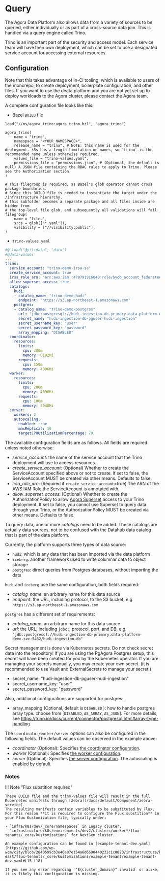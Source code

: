 # Query

The Agora Data Platform also allows data from a variety of sources to be queried, either individually or as part of a cross-source data join. This is handled via a query engine called Trino. 

Trino is an important part of the security and access model. Each service team will have their own deployment, which can be set to use a designated service account for accessing external resources.

## Configuration

Note that this takes advantage of in-CI tooling, which is available to users of the monorepo, to create deployment, boilerplate configuration, and other files. If you want to use the deata platform and you are not yet set up to deploy workloads to the Agora cluster, please contact the Agora team.

A complete configuration file looks like this:

- Bazel `BUILD` file

```starlark
load("//ns/agora_trino:agora_trino.bzl", "agora_trino")

agora_trino(
    name = "trino",
    namespace = "<YOUR_NAMESPACE>",
    release_name = "trino", # NOTE: this name is used for the deployment. k8s has a length limitation on names, so `trino` is the recommended name unless otherwise required.
    values_file = "trino-values.yaml",
    permissions_file = "permissions.json", # (Optional, the default is null) A JSON file containing the RBAC rules to apply to Trino. Please see the Authorization section.
)

# This filegroup is required, as Bazel's glob operator cannot cross package boundaries.
# Since this BUILD file is needed to instantiate the target under the /infrastructure hierarchy,
# this subfolder becomes a separate package and all files inside are hidden from
# the top-level file glob, and subsequently all validations will fail.
filegroup(
    name = "files",
    srcs = glob(["*.yaml"]),
    visibility = ["//visibility:public"],
)
```


- `trino-values.yaml`

```yaml
#@ load("@ytt:data", "data")
#@data/values
---
trino:
  service_account: "trino-demo-irsa-sa"
  create_service_account: true
  irsa_role_arn: "arn:aws:iam::478791916040:role/byob_account_federated_role"
  allow_superset_access: true
  catalogs:
    hudi:
    - catalog_name: "trino-demo-hudi"
      endpoint: "https://s3.ap-northeast-1.amazonaws.com"
    postgres: 
    - catalog_name: "trino-demo-postgres"
      url: "jdbc:postgresql://hudi-ingestion-db-primary.data-platform-demo.svc:5432/hudi-ingestion-db"
      secret_name: "hudi-ingestion-db-pguser-hudi-ingestion"
      secret_username_key: "user"
      secret_password_key: "password"
      array_mapping: "DISABLED"
  coordinator:
    resources:
      limits:
        cpu: 300m
        memory: 8192Mi
      requests:
        cpu: 150m
        memory: 4096Mi
  worker:
    resources:
      limits:
        cpu: 200m
        memory: 4096Mi
      requests:
        cpu: 100m
        memory: 2048Mi
  server:
    workers: 2
    autoscaling:
      enabled: true
      maxReplicas: 10
      targetCPUUtilizationPercentage: 70
```

The available configuration fields are as follows. All fields are required unless noted otherwise:

* *service_account*: the name of the service account that the Trino deployment will use to access resources.
* *create_service_account*: (Optional) Whether to create the ServiceAccount specified above or not to create. If set to false, the ServiceAccount MUST be created via other means. Defaults to false.
* *irsa_role_arn*: (Required if `create_service_account`=true) The ARN of the AWS IAM Role the ServiceAccount is annotated with.
* *allow_superset_access*: (Optional) Whether to create the AuthorizationPolicy to allow [Agora Superset](/docs/default/Component/data-platform/07_superset) access to your Trino deployment. If set to false, you cannot use Superset to query data through your Trino, or the AuthorizationPolicy MUST be created via other means. Defaults to false.

To query data, one or more _catalogs_ need to be added. These catalogs are actually data sources, not to be confused with the Datahub data catalog that is part of the data platform.

Currently, the platform supports three types of data source: 

* `hudi`: which is any data that has been imported via the data platform
* `iceberg`: another framework used to write columnar data to object storage
* `postgres`: direct queries from Postgres databases, without importing the data

`hudi` and `iceberg` use the same configuration, both fields required:

* *catalog_name*: an arbitrary name for this data source
* *endpoint*: the URL, including protocol, to the S3 bucket, e.g. `https://s3.ap-northeast-1.amazonaws.com`

`postgres` has a different set of requirements:

* *catalog_name*: an arbitrary name for this data source
* *url*: the URL, including `jdbc:`, protocol, port, and DB, e.g. `"jdbc:postgresql://hudi-ingestion-db-primary.data-platform-demo.svc:5432/hudi-ingestion-db"`

Secret management is done via Kubernetes secrets. Do not check secret data into the repository! If you are using the PgAgora Postgres setup, this secret will have been created for you by the Kubernetes operator. If you are managing your secrets manually, you may create your own secret. (it is recommended to use Vault and ExternalSecrets to manage your secret.)

* secret_name: "hudi-ingestion-db-pguser-hudi-ingestion"
* secret_username_key: "user"
* secret_password_key: "password"

Also, additional configurations are supported for postgres:

* array_mapping (Optional, default is `DISABLED` ): how to handle postgres array type. choose from [`DISABLED`, `AS_ARRAY`, `AS_JSON`]. For more details, see https://trino.io/docs/current/connector/postgresql.html#array-type-handling  

The `coordinator/worker/server` options can also be configured in the following fields. The default values can be observed in the example above:

* *coordinator*  (Optional): Specifies [the coordinator configuration](https://github.com/trinodb/charts/blob/97f640a4444f5b6e10bb79a54c5dc94eeb07ab2c/charts/trino/README.md?plain=1#L59-L75).
* *worker*  (Optional): Specifies [the worker configuration](https://github.com/trinodb/charts/blob/97f640a4444f5b6e10bb79a54c5dc94eeb07ab2c/charts/trino/README.md?plain=1#L76-L92).
* *server* (Optional): Specifies [the server configuration](https://github.com/trinodb/charts/blob/97f640a4444f5b6e10bb79a54c5dc94eeb07ab2c/charts/trino/README.md?plain=1#L18-L36). The autoscaling is enabled by default.

### Notes

!!! Note "Flux substition required"

    These BUILD file and the trino-values file will result in the full Kubernetes manifests through [Zebra](/docs/default/Component/zebra-service).
    The resulting manifests contain variables to be substituted by Flux. For this reason **it is required to configure the Flux substition** in your Flux Kustomization file, typically under:

    - `infra/k8s/dev/_core/namespaces` in Legacy cluster.
    - `infrastructure/k8s/environments/dev2/clusters/worker*/flux-tenants/_core/kustomizations` for NextGen cluster.

    An example configuration can be found in [example-tenant-dev.yaml](https://github.com/wp-wcm/city/blob/2840599cb3e40a87e154a6d6690440232c1c0823/infrastructure/k8s/environments/dev2/clusters/worker1-east/flux-tenants/_core/kustomizations/example-tenant/example-tenant-dev.yaml#L15-L18)

    If you see any error regarding `"${cluster_domain}" invalid` or alike, it is likely this configuration is missing.
